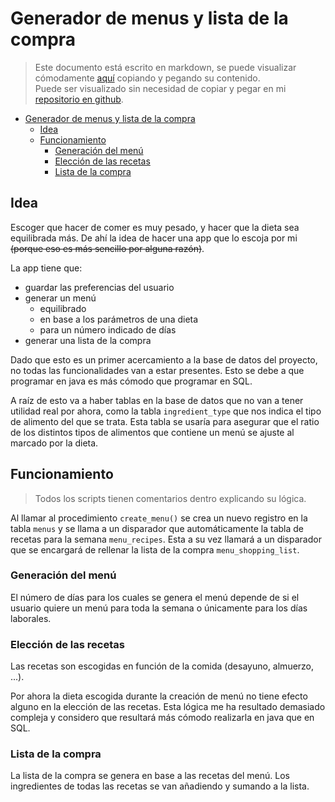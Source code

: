 # Generador de menus y lista de la compra

> Este documento está escrito en markdown, se puede visualizar cómodamente [aquí](https://markdownlivepreview.com/) copiando y pegando su contenido. <br>
> Puede ser visualizado sin necesidad de copiar y pegar en mi [repositorio en github](https://github.com/pan-narrans/DAW/tree/main/BBDD/trabajo).

- [Generador de menus y lista de la compra](#generador-de-menus-y-lista-de-la-compra)
  - [Idea](#idea)
  - [Funcionamiento](#funcionamiento)
    - [Generación del menú](#generación-del-menú)
    - [Elección de las recetas](#elección-de-las-recetas)
    - [Lista de la compra](#lista-de-la-compra)

## Idea

Escoger que hacer de comer es muy pesado, y hacer que la dieta sea equilibrada más. De ahí la idea de hacer una app que lo escoja por mi ~~(porque eso es más sencillo por alguna razón)~~.

La app tiene que:

- guardar las preferencias del usuario
- generar un menú
  - equilibrado
  - en base a los parámetros de una dieta
  - para un número indicado de días
- generar una lista de la compra

Dado que esto es un primer acercamiento a la base de datos del proyecto, no todas las funcionalidades van a estar presentes. Esto se debe a que programar en java es más cómodo que programar en SQL.

A raíz de esto va a haber tablas en la base de datos que no van a tener utilidad real por ahora, como la tabla `ingredient_type` que nos indica el tipo de alimento del que se trata. Esta tabla se usaría para asegurar que el ratio de los distintos tipos de alimentos que contiene un menú se ajuste al marcado por la dieta.

## Funcionamiento

> Todos los scripts tienen comentarios dentro explicando su lógica.

Al llamar al procedimiento `create_menu()` se crea un nuevo registro en la tabla `menus` y se llama a un disparador que automáticamente la tabla de recetas para la semana `menu_recipes`. Esta a su vez llamará a un disparador que se encargará de rellenar la lista de la compra `menu_shopping_list`.

### Generación del menú

El número de días para los cuales se genera el menú depende de si el usuario quiere un menú para toda la semana o únicamente para los días laborales.

### Elección de las recetas

Las recetas son escogidas en función de la comida (desayuno, almuerzo, ...).

Por ahora la dieta escogida durante la creación de menú no tiene efecto alguno en la elección de las recetas. Esta lógica me ha resultado demasiado compleja y considero que resultará más cómodo realizarla en java que en SQL.

### Lista de la compra

La lista de la compra se genera en base a las recetas del menú. Los ingredientes de todas las recetas se van añadiendo y sumando a la lista.
